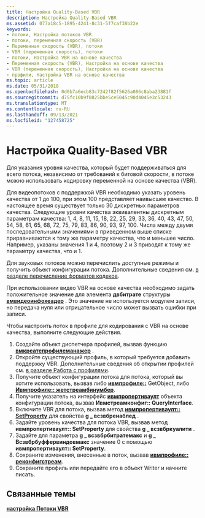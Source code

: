 ```yaml
---
title: Настройка Quality-Based VBR
description: Настройка Quality-Based VBR
ms.assetid: 077a18c5-1895-4241-8c31-5f7caf38b22e
keywords:
- потоки, Настройка потоков VBR
- потоки, переменная скорость (VBR)
- Переменная скорость (VBR), потоки
- VBR (переменная скорость), потоки
- потоки, Настройка VBR на основе качества
- Переменная скорость (VBR), Настройка на основе качества
- VBR (переменная скорость), Настройка на основе качества
- профили, Настройка VBR на основе качества
ms.topic: article
ms.date: 05/31/2018
ms.openlocfilehash: 0d0b7a6ecb83c7242f82f5626a086c8aba23881f
ms.sourcegitcommit: d75fc10b9f0825bbe5ce5045c90d4045e3c53243
ms.translationtype: MT
ms.contentlocale: ru-RU
ms.lasthandoff: 09/13/2021
ms.locfileid: "127458725"
---
```

# <a name="to-configure-quality-based-vbr"></a>Настройка Quality-Based VBR

Для указания уровня качества, который будет поддерживаться для всего потока, независимо от требований к битовой скорости, в потоке можно использовать кодировку переменной на основе качества (VBR).

Для видеопотоков с поддержкой VBR необходимо указать уровень качества от 1 до 100, при этом 100 представляет наивысшее качество. В настоящее время существует только 30 дискретных параметров качества. Следующие уровни качества эквивалентны дискретным параметрам качества: 1, 4, 8, 11, 15, 18, 22, 25, 29, 33, 36, 40, 43, 47, 50, 54, 58, 61, 65, 68, 72, 75, 79, 83, 86, 90, 93, 97, 100. Числа между двумя последовательными значениями в приведенном выше списке приравниваются к тому же параметру качества, что и меньшее число. Например, указаны значения 1 и 4, поэтому 2 и 3 приводят к тому же параметру качества, что и 1.

Для звуковых потоков можно перечислить доступные режимы и получить объект конфигурации потока. Дополнительные сведения см. [в разделе перечисление форматов кодеков](to-enumerate-codec-formats.md).

При использовании видео VBR на основе качества необходимо задать положительное значение для элемента **двбитрате** структуры [**вмвидеоинфохеадер**](/previous-versions/windows/desktop/api/wmsdkidl/ns-wmsdkidl-wmvideoinfoheader) . Это значение не используется модулем записи, но передача нуля или отрицательное число может вызвать ошибки при записи.

Чтобы настроить поток в профиле для кодирования с VBR на основе качества, выполните следующие действия.

1.  Создайте объект диспетчера профилей, вызвав функцию [**вмкреатепрофилеманажер**](/previous-versions/windows/desktop/api/Wmsdkidl/nf-wmsdkidl-wmcreateprofilemanager) .
2.  Откройте существующий профиль, в который требуется добавить поддержку VBR. Дополнительные сведения об открытии профилей см. [в разделе Работа с профилями](working-with-profiles.md).
3.  Получите объект конфигурации потока для потока, который вы хотите использовать, вызвав либо [**ивмпрофиле::**](/previous-versions/windows/desktop/api/Wmsdkidl/nf-wmsdkidl-iwmprofile-getstream) GetObject, либо [**Ивмпрофиле:: жетстреамбинумбер**](/previous-versions/windows/desktop/api/wmsdkidl/nf-wmsdkidl-iwmprofile-getstreambynumber).
4.  Получите указатель на интерфейс [**ивмпропертиваулт**](/previous-versions/windows/desktop/api/wmsdkidl/nn-wmsdkidl-iwmpropertyvault) объекта конфигурации потока, вызвав **Ивмстреамконфиг:: QueryInterface**.
5.  Включите VBR для потока, вызвав метод [**ивмпропертиваулт:: SetProperty**](/previous-versions/windows/desktop/api/Wmsdkidl/nf-wmsdkidl-iwmpropertyvault-setproperty) для свойства **g \_ всзвбренаблед** .
6.  Задайте уровень качества для потока VBR, вызвав метод **ивмпропертиваулт:: SetProperty** для свойства **g \_ всзвбркуалити** .
7.  Задайте для параметра **g \_ всзвбрбитратемакс** и **g \_ Всзвбрбуффервиндовмакс** значение 0 с помощью **ивмпропертиваулт:: SetProperty**.
8.  Сохраните изменения, внесенные в поток, вызвав [**ивмпрофиле:: реконфигстреам**](/previous-versions/windows/desktop/api/Wmsdkidl/nf-wmsdkidl-iwmprofile-reconfigstream).
9.  Сохраните профиль или передайте его в объект Writer и начните писать.

## <a name="related-topics"></a>Связанные темы

<dl> <dt>

[**настройка Потоки VBR**](configuring-vbr-streams.md)
</dt> </dl>

 

 





